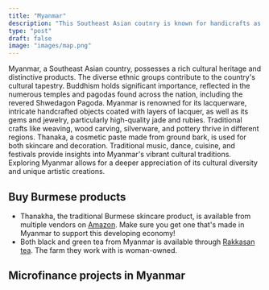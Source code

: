 ```yaml
---
title: "Myanmar"
description: "This Southeast Asian coutnry is known for handicrafts as well as gems and jewelry"
type: "post"
draft: false
image: "images/map.png"
---
```


Myanmar, a Southeast Asian country, possesses a rich cultural heritage and distinctive products. The diverse ethnic groups contribute to the country's cultural tapestry. Buddhism holds significant importance, reflected in the numerous temples and pagodas found across the nation, including the revered Shwedagon Pagoda. Myanmar is renowned for its lacquerware, intricate handcrafted objects coated with layers of lacquer, as well as its gems and jewelry, particularly high-quality jade and rubies. Traditional crafts like weaving, wood carving, silverware, and pottery thrive in different regions. Thanaka, a cosmetic paste made from ground bark, is used for both skincare and decoration. Traditional music, dance, cuisine, and festivals provide insights into Myanmar's vibrant cultural traditions. Exploring Myanmar allows for a deeper appreciation of its cultural diversity and unique artistic creations.

## Buy Burmese products

- Thanakha, the traditional Burmese skincare product, is available from multiple vendors on [Amazon](https://www.amazon.com/Thanakha-140g-Shwe-Natural-Whitening-Powder/dp/B07534S42F/ref=sr_1_5?keywords=thanaka&qid=1688840653&sr=8-5). Make sure you get one that's made in Myanmar to support this developing economy!
- Both black and green tea from Myanmar is available through [Rakkasan tea](https://www.rakkasantea.com/collections/burmese-tea). The farm they work with is woman-owned.

## Microfinance projects in Myanmar
